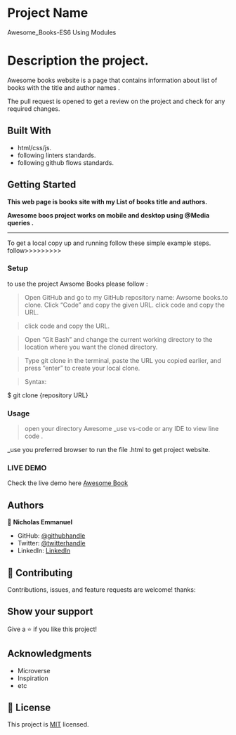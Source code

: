 # Project Name

Awesome_Books-ES6 Using Modules

# Description the project.

Awesome books website is a page that contains information about list of books with the title and author names .

The pull request is opened to get a review on the project and check for any required changes.

## Built With

- html/css/js.
- following linters standards.
- following github flows standards.

## Getting Started

**This web page is books site with my List of books title and authors.**

**Awesome boos project works on mobile and desktop using @Media queries .**

---

To get a local copy up and running follow these simple example steps.
follow>>>>>>>>>

### Setup

to use the project Awsome Books please follow :

> Open GitHub and go to my GitHub repository name: Awsome books.to clone.
> Click “Code” and copy the given URL.
> click code and copy the URL.

> click code and copy the URL.

> Open “Git Bash” and change the current working directory to the location where you want the cloned directory.

> Type git clone in the terminal, paste the URL you copied earlier, and press “enter” to create your local clone.

> Syntax:

$ git clone {repository URL}

### Usage

> open your directory Awesome
> \_use vs-code or any IDE to view line code .

\_use you preferred browser to run the file .html to get project website.

### LIVE DEMO

Check the live demo here [Awesome Book](https://nickemma.github.io/Awesome-Book-ES6/)

## Authors

👤 **Nicholas Emmanuel**

- GitHub: [@githubhandle](https://github.com/NickEmma)
- Twitter: [@twitterhandle](https://twitter.com/techieEmma)
- LinkedIn: [LinkedIn](https://linkedin.com/in/nicholas-emmanuel-6b9775207)

## 🤝 Contributing

Contributions, issues, and feature requests are welcome!
thanks:

## Show your support

Give a ⭐️ if you like this project!

## Acknowledgments

- Microverse
- Inspiration
- etc

## 📝 License

This project is [MIT](./MIT.md) licensed.
